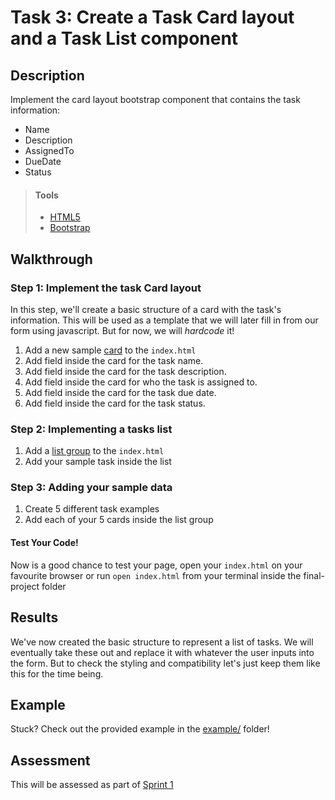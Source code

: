 # Task 3: Create a Task Card layout and a Task List component

## Description

Implement the card layout bootstrap component that contains the task information:
* Name
* Description
* AssignedTo 
* DueDate
* Status

> #### Tools
> - [HTML5](https://developer.mozilla.org/en-US/docs/Web/Guide/HTML/HTML5)
> - [Bootstrap](https://getbootstrap.com/)
      
    
## Walkthrough

### Step 1: Implement the task Card layout

In this step, we'll create a basic structure of a card with the task's information. This will be used as a template that we will later fill in from our form using javascript. But for now, we will *hardcode* it! 

1. Add a new sample [card](https://getbootstrap.com/docs/4.5/components/card/) to the `index.html`
2. Add field inside the card for the task name.
3. Add field inside the card for the task description.
4. Add field inside the card for who the task is assigned to.
5. Add field inside the card for the task due date.
6. Add field inside the card for the task status.

### Step 2: Implementing a tasks list

1. Add a [list group](https://getbootstrap.com/docs/4.5/components/list-group/) to the `index.html`
2. Add your sample task inside the list

### Step 3: Adding your sample data

1. Create 5 different task examples
2. Add each of your 5 cards inside the list group

 #### Test Your Code!
 Now is a good chance to test your page, open your `index.html` on your favourite browser or run `open index.html` from your terminal inside the final-project folder


## Results

We've now created the basic structure to represent a list of tasks. We will eventually take these out and replace it with whatever the user inputs into the form. But to check the styling and compatibility let's just keep them like this for the time being. 

## Example

Stuck? Check out the provided example in the [example/](example/) folder!


## Assessment

This will be assessed as part of [Sprint 1](https://docs.google.com/spreadsheets/d/1X-LhsK5TaDvQZl-YS6XFxemVx3UhHdAY-vRcdR-rt9Q/edit#gid=1164902319) 

